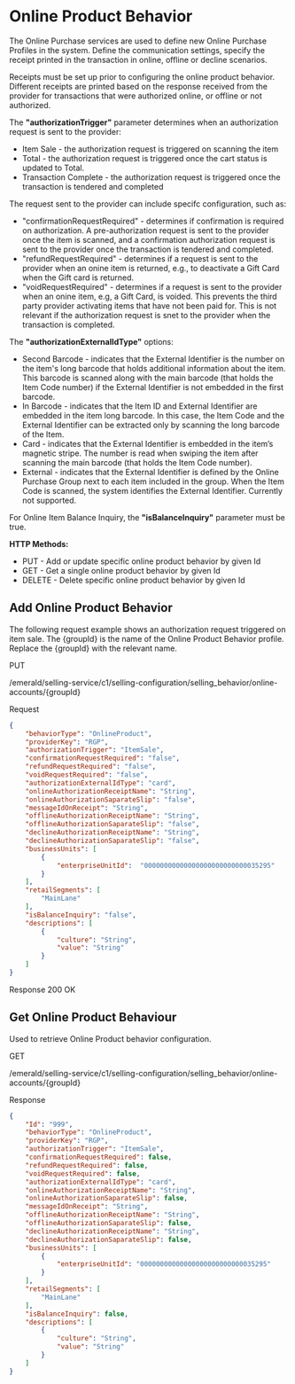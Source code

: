 # Online Product Behavior

The Online Purchase services are used to define new Online Purchase Profiles in the system. Define the communication settings, specify the receipt printed in the transaction in online, offline or decline scenarios.

Receipts must be set up prior to configuring the online product behavior. Different receipts are printed based on the response received from the provider for transactions that were authorized online, or offline or not authorized.

The **"authorizationTrigger"** parameter determines when an authorization request is sent to the provider:

* Item Sale - the authorization request is triggered on scanning the item
* Total - the authorization request is triggered once the cart status is updated to Total.
* Transaction Complete - the authorization request is triggered once the transaction is tendered and completed

The request sent to the provider can include specifc configuration, such as:

* "confirmationRequestRequired" - determines if confirmation is required on authorization. A pre-authorization request is sent to the provider once the item is scanned, and a confirmation authorization request is sent to the provider once the transaction is tendered and completed.
* "refundRequestRequired" - determines if a request is sent to the provider when an onine item is returned, e.g., to deactivate a Gift Card when the Gift card is returned.
* "voidRequestRequired" - determines if a request is sent to the provider when an onine item, e.g, a Gift Card, is voided. This prevents the third party provider activating items that have not been paid for. This is not relevant if the authorization request is snet to the provider when the transaction is completed.

The **"authorizationExternalIdType"** options:

* Second Barcode - indicates that the External Identifier is the number on the item's long barcode that holds additional information about the item. This barcode is scanned along with the main barcode (that holds the Item Code number) if the External Identifier is not embedded in the first barcode.
* In Barcode - indicates that the Item ID and External Identifier are embedded in the item long barcode. In this case, the Item Code and the External Identifier can be extracted only by scanning the long barcode of the Item.  
* Card - indicates that the External Identifier is embedded in the item’s magnetic stripe. The number is read when swiping the item after scanning the main barcode (that holds the Item Code number).
* External - indicates that the External Identifier is defined by the Online Purchase Group next to each item included in the group. When the Item Code is scanned, the system identifies the External Identifier. Currently not supported.

For Online Item Balance Inquiry, the **"isBalanceInquiry"** parameter must be true.

**HTTP Methods:**

* PUT - Add or update specific online product behavior by given Id
* GET - Get a single online product behavior by given Id
* DELETE - Delete specific online product behavior by given Id

## Add Online Product Behavior

The following request example shows an authorization request triggered on item sale. The {groupId} is the name of the Online Product Behavior profile. Replace the {groupId} with the relevant name.

PUT

/emerald/selling-service/c1/selling-configuration/selling_behavior/online-accounts/{groupId}

Request

```json
{
    "behaviorType": "OnlineProduct",
    "providerKey": "RGP",
    "authorizationTrigger": "ItemSale",
    "confirmationRequestRequired": "false",
    "refundRequestRequired": "false",
    "voidRequestRequired": "false",
    "authorizationExternalIdType": "card",
    "onlineAuthorizationReceiptName": "String",
    "onlineAuthorizationSaparateSlip": "false",
    "messageIdOnReceipt": "String",
    "offlineAuthorizationReceiptName": "String",
    "offlineAuthorizationSaparateSlip": "false",
    "declineAuthorizationReceiptName": "String",
    "declineAuthorizationSaparateSlip": "false",
    "businessUnits": [
        {
            "enterpriseUnitId":  "00000000000000000000000000035295"
        }
    ],
    "retailSegments": [
        "MainLane"
    ],
    "isBalanceInquiry": "false",
    "descriptions": [
        {
            "culture": "String",
            "value": "String"
        }
    ]
}
```

Response 200 OK

## Get Online Product Behaviour

Used to retrieve Online Product behavior configuration.

GET

/emerald/selling-service/c1/selling-configuration/selling_behavior/online-accounts/{groupId}

Response

```json
{
    "Id": "999",
    "behaviorType": "OnlineProduct",
    "providerKey": "RGP",
    "authorizationTrigger": "ItemSale",
    "confirmationRequestRequired": false,
    "refundRequestRequired": false,
    "voidRequestRequired": false,
    "authorizationExternalIdType": "card",
    "onlineAuthorizationReceiptName": "String",
    "onlineAuthorizationSaparateSlip": false,
    "messageIdOnReceipt": "String",
    "offlineAuthorizationReceiptName": "String",
    "offlineAuthorizationSaparateSlip": false,
    "declineAuthorizationReceiptName": "String",
    "declineAuthorizationSaparateSlip": false,
    "businessUnits": [
        {
            "enterpriseUnitId": "00000000000000000000000000035295"
        }
    ],
    "retailSegments": [
        "MainLane"
    ],
    "isBalanceInquiry": false,
    "descriptions": [
        {
            "culture": "String",
            "value": "String"
        }
    ]
}
```
